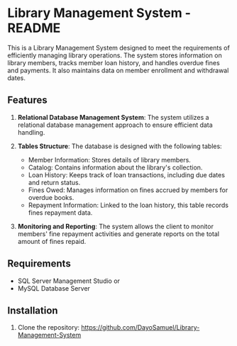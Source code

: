 # Library Management System - README

This is a Library Management System designed to meet the requirements of efficiently managing library operations. The system stores information on library members, tracks member loan history, and handles overdue fines and payments. It also maintains data on member enrollment and withdrawal dates.

## Features

1. **Relational Database Management System**: The system utilizes a relational database management approach to ensure efficient data handling.

2. **Tables Structure**: The database is designed with the following tables:
   - Member Information: Stores details of library members.
   - Catalog: Contains information about the library's collection.
   - Loan History: Keeps track of loan transactions, including due dates and return status.
   - Fines Owed: Manages information on fines accrued by members for overdue books.
   - Repayment Information: Linked to the loan history, this table records fines repayment data.

3. **Monitoring and Reporting**: The system allows the client to monitor members' fine repayment activities and generate reports on the total amount of fines repaid.

## Requirements

- SQL Server Management Studio or
- MySQL Database Server

## Installation

1. Clone the repository: https://github.com/DayoSamuel/Library-Management-System


